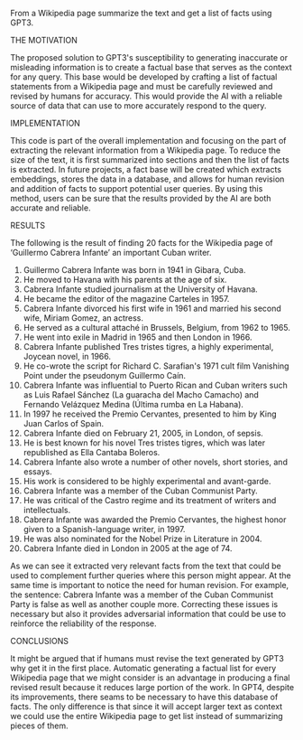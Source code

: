 
From a Wikipedia page summarize the text and get a list of facts using GPT3.

THE MOTIVATION

The proposed solution to GPT3's susceptibility to generating inaccurate or misleading information is to create a factual base that serves as the context for any query. This base would be developed by crafting a list of factual statements from a Wikipedia page and must be carefully reviewed and revised by humans for accuracy. This would provide the AI with a reliable source of data that can use to more accurately respond to the query.

IMPLEMENTATION

This code is part of the overall implementation and focusing on the part of extracting the relevant information from a Wikipedia page. To reduce the size of the text, it is first summarized into sections and then the list of facts is extracted. In future projects, a fact base will be created which extracts embeddings, stores the data in a database, and allows for human revision and addition of facts to support potential user queries. By using this method, users can be sure that the results provided by the AI are both accurate and reliable.

RESULTS

The following is the result of finding 20 facts for the Wikipedia page of ‘Guillermo Cabrera Infante’ an important Cuban writer.

1. Guillermo Cabrera Infante was born in 1941 in Gibara, Cuba. 
2. He moved to Havana with his parents at the age of six. 
3. Cabrera Infante studied journalism at the University of Havana. 
4. He became the editor of the magazine Carteles in 1957. 
5. Cabrera Infante divorced his first wife in 1961 and married his second wife, Miriam Gomez, an actress. 
6. He served as a cultural attaché in Brussels, Belgium, from 1962 to 1965. 
7. He went into exile in Madrid in 1965 and then London in 1966. 
8. Cabrera Infante published Tres tristes tigres, a highly experimental, Joycean novel, in 1966. 
9. He co-wrote the script for Richard C. Sarafian's 1971 cult film Vanishing Point under the pseudonym Guillermo Caín. 
10. Cabrera Infante was influential to Puerto Rican and Cuban writers such as Luis Rafael Sánchez (La guaracha del Macho Camacho) and Fernando Velázquez Medina (Última rumba en La Habana). 
11. In 1997 he received the Premio Cervantes, presented to him by King Juan Carlos of Spain. 
12. Cabrera Infante died on February 21, 2005, in London, of sepsis. 
13. He is best known for his novel Tres tristes tigres, which was later republished as Ella Cantaba Boleros. 
14. Cabrera Infante also wrote a number of other novels, short stories, and essays. 
15. His work is considered to be highly experimental and avant-garde. 
16. Cabrera Infante was a member of the Cuban Communist Party. 
17. He was critical of the Castro regime and its treatment of writers and intellectuals. 
18. Cabrera Infante was awarded the Premio Cervantes, the highest honor given to a Spanish-language writer, in 1997. 
19. He was also nominated for the Nobel Prize in Literature in 2004. 
20. Cabrera Infante died in London in 2005 at the age of 74.

As we can see it extracted very relevant facts from the text that could be used to complement further queries where this person might appear. At the same time is important to notice the need for human revision. For example, the sentence: Cabrera Infante was a member of the Cuban Communist Party is false as well as another couple more. Correcting these issues is necessary but also it provides adversarial information that could be use to reinforce the reliability of the response.

CONCLUSIONS

It might be argued that if humans must revise the text generated by GPT3 why get it in the first place. Automatic generating a factual list for every Wikipedia page that we might consider is an advantage in producing a final revised result because it reduces large portion of the work.
In GPT4, despite its improvements, there seams to be necessary to have this database of facts. The only difference is that since it will accept larger text as context we could use the entire Wikipedia page to get list instead of summarizing pieces of them.

